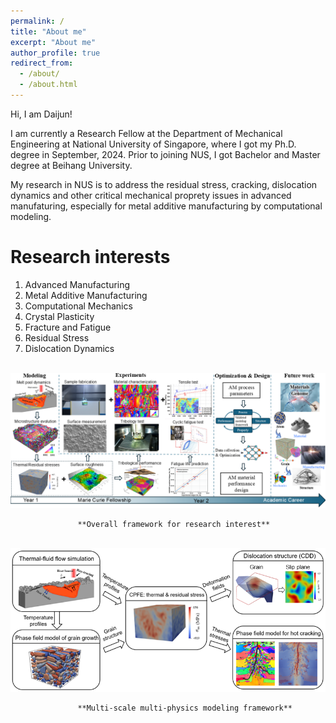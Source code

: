```yaml
---
permalink: /
title: "About me"
excerpt: "About me"
author_profile: true
redirect_from: 
  - /about/
  - /about.html
---
```

Hi, I am Daijun!

I am currently a Research Fellow at the Department of Mechanical Engineering at National University of Singapore, where I got my Ph.D. degree in September, 2024. Prior to joining NUS, I got Bachelor and Master degree at Beihang University. 

My research in NUS is to address the residual stress, cracking, dislocation dynamics and other critical mechanical proprety issues in advanced manufaturing, especially for metal additive manufacturing by computational modeling. 

Research interests
======
1. Advanced Manufacturing
2. Metal Additive Manufacturing
3. Computational Mechanics
4. Crystal Plasticity
5. Fracture and Fatigue
6. Residual Stress
7. Dislocation Dynamics

<br/><img src='/images/MSCAfigure1-0809.png'>

                   **Overall framework for research interest**

<br/><img src='/images/FrameworkNew3.png'>

                   **Multi-scale multi-physics modeling framework**

